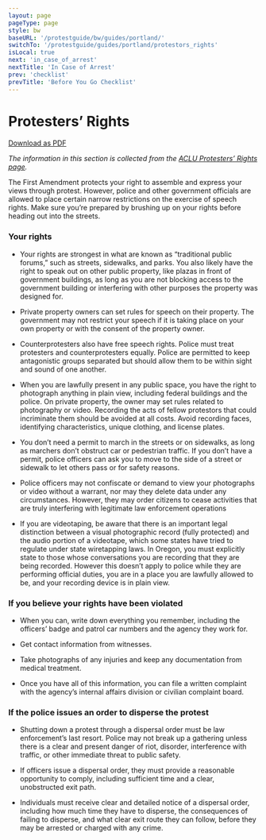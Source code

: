 ```yaml
---
layout: page
pageType: page
style: bw
baseURL: '/protestguide/bw/guides/portland/'
switchTo: '/protestguide/guides/portland/protestors_rights'
isLocal: true
next: 'in_case_of_arrest'
nextTitle: 'In Case of Arrest'
prev: 'checklist'
prevTitle: 'Before You Go Checklist'
---
```


# Protesters’ Rights

[Download as PDF](https://gateway.pinata.cloud/ipfs/QmRNFTKHPj6uNPsHWWGNRw3T4x2ksx1PEjRZWRioQyL3bw)

_The information in this section is collected from the [ACLU Protesters’ Rights page](https://www.aclu.org/know-your-rights/protesters-rights/)._

The First Amendment protects your right to assemble and express your views through protest. However, police and other government officials are allowed to place certain narrow restrictions on the exercise of speech rights. Make sure you’re prepared by brushing up on your rights before heading out into the streets.

### Your rights

- Your rights are strongest in what are known as “traditional public forums,” such as streets, sidewalks, and parks. You also likely have the right to speak out on other public property, like plazas in front of government buildings, as long as you are not blocking access to the government building or interfering with other purposes the  property was designed for.

- Private property owners can set rules for speech on their property. The government may not restrict your speech if it is taking place on your own property or with the consent of the property owner.

- Counterprotesters also have free speech rights. Police must treat protesters and counterprotesters equally. Police are permitted to keep antagonistic groups separated but should allow them to be within sight and sound of one another.

- When you are lawfully present in any public space, you have the right to photograph anything in plain view, including federal buildings and the police. On private property, the owner may set rules related to photography or video. Recording the acts of fellow protestors that could incriminate them should be avoided at all costs. Avoid recording faces, identifying characteristics, unique clothing, and license plates.

- You don’t need a permit to march in the streets or on sidewalks, as long as marchers don’t obstruct car or pedestrian traffic. If you don’t have a permit, police officers can ask you to move to the side of a street or sidewalk to let others pass or for safety reasons.

- Police officers may not confiscate or demand to view your photographs or video without a warrant, nor may they delete data under any circumstances. However, they may order citizens to cease activities that are truly interfering with legitimate law enforcement operations

- If you are videotaping, be aware that there is an important legal distinction between a visual photographic record (fully protected) and the audio portion of a videotape, which some states have tried to regulate under state wiretapping laws. In Oregon, you must explicitly state to those whose conversations you are recording that they are being recorded. However this doesn’t apply to police while they are performing official duties, you are in a place you are lawfully allowed to be, and your recording device is in plain view.

### If you believe your rights have been violated

- When you can, write down everything you remember, including the officers’ badge and patrol car numbers and the agency they work for.

- Get contact information from witnesses.

- Take photographs of any injuries and keep any documentation from medical treatment.

- Once you have all of this information, you can file a written complaint with the agency’s internal affairs division or civilian complaint board.

### If the police issues an order to disperse the protest

- Shutting down a protest through a dispersal order must be law enforcement’s last resort. Police may not break up a gathering unless there is a clear and present danger of riot, disorder, interference with traffic, or other immediate threat to public safety.

- If officers issue a dispersal order, they must provide a reasonable opportunity to comply, including sufficient time and a clear, unobstructed exit path.

- Individuals must receive clear and detailed notice of a dispersal order, including how much time they have to disperse, the consequences of failing to disperse, and what clear exit route they can follow, before they may be arrested or charged with any crime.